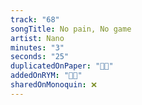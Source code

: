 ```yaml
---
track: "68"
songTitle: No pain, No game
artist: Nano
minutes: "3"
seconds: "25"
duplicatedOnPaper: "👍🏻"
addedOnRYM: "👍🏻"
sharedOnMonoquin: ❌
---
```

